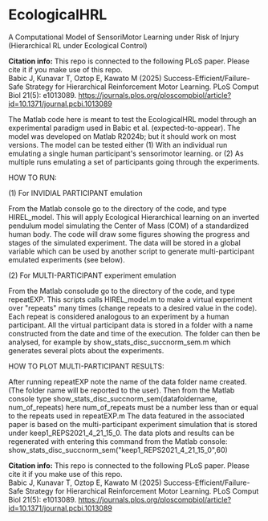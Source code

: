 # EcologicalHRL
A Computational Model of SensoriMotor Learning under Risk of Injury (Hierarchical RL under Ecological Control)

**Citation info:** This repo is connected to the following PLoS paper. Please cite it if you make use of this repo.  
Babic J, Kunavar T, Oztop E, Kawato M (2025) Success-Efficient/Failure-Safe Strategy for Hierarchical Reinforcement Motor Learning. 
PLoS Comput Biol 21(5): e1013089. 
https://journals.plos.org/ploscompbiol/article?id=10.1371/journal.pcbi.1013089 


The Matlab code here is meant to test the EcologicalHRL model through an experimental paradigm used in
Babic et al. (expected-to-appear). 
The model was developed on Matlab R2024b; but it should work on most versions.
The model can be tested either
(1) With an individual run emulating a single human participant's sensorimotor learning. 
or
(2) As multiple runs emulating a set of participants going through the experiments.


HOW TO RUN:

(1) For INVIDIAL PARTICIPANT emulation

From the Matlab console go to the directory of the code, and type HIREL_model.
This will apply Ecological Hierarchical learning on an inverted pendulum model 
simulating the Center of Mass (COM) of a standardized human body. The code will 
draw some figures showing the progress and stages of the simulated experiment.
The data will be stored in a global variable which can be used by another 
script to generate multi-participant emulated experiments (see below). 

(2) For MULTI-PARTICIPANT experiment emulation

From the Matlab consolude  go to the directory of the code, and type repeatEXP.
This scripts calls HIREL_model.m to make a virtual experiment over "repeats" many
times (change repeats to a desired value in the code). 
Each repeat is considered analogous to an experiment by a human participant.
All the virtual participant data is stored in a folder with a name constructed from the date 
and time of the execution. The folder can then be analysed, for example by 
show_stats_disc_succnorm_sem.m which generates several plots about the experiments.

HOW TO PLOT MULTI-PARTICIPANT RESULTS:

After running repeatEXP note the name of the data folder name created.
(The folder name will be reported to the user). Then from the Matlab console type
 show_stats_disc_succnorm_sem(datafoldername, num_of_repeats) here num_of_repeats 
must be a number less than or equal to the repeats used in repeatEXP.m
The data featured in the associated paper is based on the multi-participant 
experiment simulation that is stored under keep1_REPS2021_4_21_15_0.
The data plots and results can be regenerated with entering this command from
the Matlab console: show_stats_disc_succnorm_sem("keep1_REPS2021_4_21_15_0",60)

**Citation info:** This repo is connected to the following PLoS paper. Please cite it if you make use of this repo.  
Babic J, Kunavar T, Oztop E, Kawato M (2025) Success-Efficient/Failure-Safe Strategy for Hierarchical Reinforcement Motor Learning. 
PLoS Comput Biol 21(5): e1013089. 
https://journals.plos.org/ploscompbiol/article?id=10.1371/journal.pcbi.1013089

